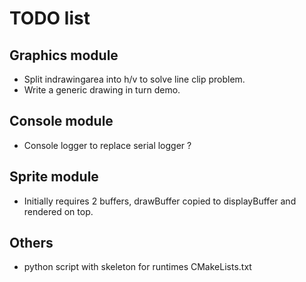 # TODO list

## Graphics module
- Split indrawingarea into h/v to solve line clip problem.
- Write a generic drawing in turn demo.

## Console module
- Console logger to replace serial logger ?

## Sprite module
- Initially requires 2 buffers, drawBuffer copied to displayBuffer and rendered on top.

## Others
- python script with skeleton for runtimes CMakeLists.txt
